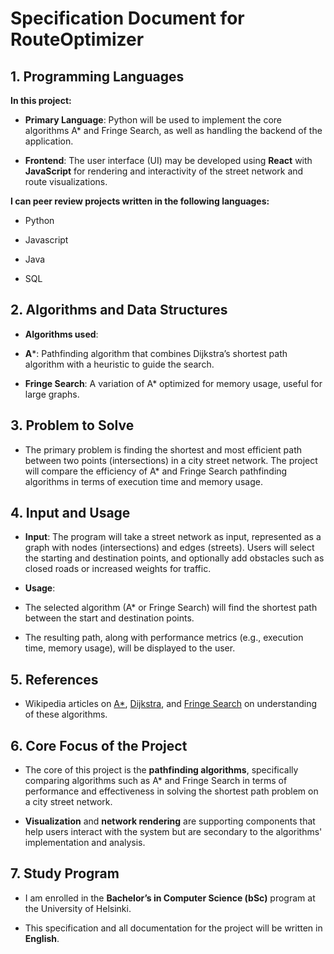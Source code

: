 # Specification Document for RouteOptimizer

  

  

## 1. Programming Languages

**In this project:**
  

-  **Primary Language**: Python will be used to implement the core algorithms A* and Fringe Search, as well as handling the backend of the application.
  

-  **Frontend**: The user interface (UI) may be developed using **React** with **JavaScript** for rendering and interactivity of the street network and route visualizations.

  

  

**I can peer review projects written in the following languages:**

  

- Python

 

- Javascript

  

- Java

  
- SQL
  

## 2. Algorithms and Data Structures

  

-  **Algorithms used**:

  

-  **A***: Pathfinding algorithm that combines Dijkstra’s shortest path algorithm with a heuristic to guide the search.

  

-  **Fringe Search**: A variation of A* optimized for memory usage, useful for large graphs.

  

  

## 3. Problem to Solve

  

- The primary problem is finding the shortest and most efficient path between two points (intersections) in a city street network. The project will compare the efficiency of A* and Fringe Search pathfinding algorithms in terms of execution time and memory usage.

  

## 4. Input and Usage

  

-  **Input**: The program will take a street network as input, represented as a graph with nodes (intersections) and edges (streets). Users will select the starting and destination points, and optionally add obstacles such as closed roads or increased weights for traffic.

  

-  **Usage**:

  

- The selected algorithm (A* or Fringe Search) will find the shortest path between the start and destination points.

  

- The resulting path, along with performance metrics (e.g., execution time, memory usage), will be displayed to the user.

  

## 5. References

  

- Wikipedia articles on [A*](https://en.wikipedia.org/wiki/A*_search_algorithm), [Dijkstra](https://en.wikipedia.org/wiki/Dijkstra%27s_algorithm), and [Fringe Search](https://en.wikipedia.org/wiki/Fringe_search) on understanding of these algorithms.

  
  

  

## 6. Core Focus of the Project

  

- The core of this project is the **pathfinding algorithms**, specifically comparing algorithms such as A* and Fringe Search in terms of performance and effectiveness in solving the shortest path problem on a city street network.

  

-  **Visualization** and **network rendering** are supporting components that help users interact with the system but are secondary to the algorithms' implementation and analysis.

  

  

## 7. Study Program

  

- I am enrolled in the **Bachelor’s in Computer Science (bSc)** program at the University of Helsinki.

  

- This specification and all documentation for the project will be written in **English**.